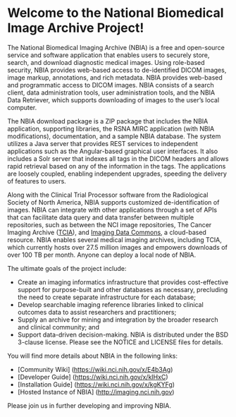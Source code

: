 Welcome to the National Biomedical Image Archive Project!
================================================================

The National Biomedical Imaging Archive (NBIA) is a free and open-source service and software application that enables users to securely store, search, and download diagnostic medical images. Using role-based security, NBIA provides web-based access to de-identified DICOM images, image markup, annotations, and rich metadata. NBIA provides web-based and programmatic access to DICOM images. NBIA consists of a search client, data administration tools, user administration tools, and the NBIA Data Retriever, which supports downloading of images to the user’s local computer.

The NBIA download package is a ZIP package that includes the NBIA application, supporting libraries, the RSNA MIRC application (with NBIA modifications), documentation, and a sample NBIA database. The system utilizes a Java server that provides REST services to independent applications such as the Angular-based graphical user interfaces. It also includes a Solr server that indexes all tags in the DICOM headers and allows rapid retrieval based on any of the information in the tags. The applications are loosely coupled, enabling independent upgrades, speeding the delivery of features to users.

Along with the Clinical Trial Processor software from the Radiological Society of North America, NBIA supports customized de-identification of images. NBIA can integrate with other applications through a set of APIs that can facilitate data query and data transfer between multiple repositories, such as between the NCI image repositories, The Cancer Imaging Archive ([TCIA](https://www.cancerimagingarchive.net/)), and [Imaging Data Commons](https://portal.imaging.datacommons.cancer.gov/), a cloud-based resource. NBIA enables several medical imaging archives, including TCIA, which currently hosts over 27.5 million images and empowers downloads of over 100 TB per month. Anyone can deploy a local node of NBIA. 

The ultimate goals of the project include:
* Create an imaging informatics infrastructure that provides cost-effective support for purpose-built and other databases as necessary, precluding the need to create separate infrastructure for each database;
* Develop searchable imaging reference libraries linked to clinical outcomes data to assist researchers and practitioners;
* Supply an archive for mining and integration by the broader research and clinical community; and
* Support data-driven decision-making.
NBIA is distributed under the BSD 3-clause license. Please see the NOTICE and LICENSE files for details.

You will find more details about NBIA in the following links:
  * [Community Wiki] (https://wiki.nci.nih.gov/x/E4b3Ag)
  * [Developer Guide] (https://wiki.nci.nih.gov/x/kIHxC)
  * [Installation Guide] (https://wiki.nci.nih.gov/x/kgKYFg)
  * [Hosted Instance of NBIA] (http://imaging.nci.nih.gov)
    
Please join us in further developing and improving NBIA.
